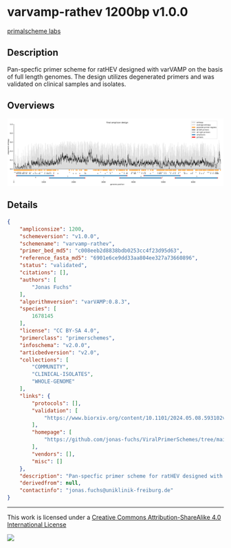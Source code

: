 # varvamp-rathev 1200bp v1.0.0

[primalscheme labs](https://labs.primalscheme.com/detail/varvamp-rathev/1200/v1.0.0)

## Description

Pan-specfic primer scheme for ratHEV designed with varVAMP on the basis of full length genomes. The design utilizes degenerated primers and was validated on clinical samples and isolates.

## Overviews

![overview.png](work/overview.png)

## Details

```json
{
    "ampliconsize": 1200,
    "schemeversion": "v1.0.0",
    "schemename": "varvamp-rathev",
    "primer_bed_md5": "c008eeb2d8838bdb0253cc4f23d95d63",
    "reference_fasta_md5": "6901e6ce9dd33aa804ee327a73660896",
    "status": "validated",
    "citations": [],
    "authors": [
        "Jonas Fuchs"
    ],
    "algorithmversion": "varVAMP:0.8.3",
    "species": [
        1678145
    ],
    "license": "CC BY-SA 4.0",
    "primerclass": "primerschemes",
    "infoschema": "v2.0.0",
    "articbedversion": "v2.0",
    "collections": [
        "COMMUNITY",
        "CLINICAL-ISOLATES",
        "WHOLE-GENOME"
    ],
    "links": {
        "protocols": [],
        "validation": [
            "https://www.biorxiv.org/content/10.1101/2024.05.08.593102v1.full"
        ],
        "homepage": [
            "https://github.com/jonas-fuchs/ViralPrimerSchemes/tree/main/varvamp_tiled/ratHEV"
        ],
        "vendors": [],
        "misc": []
    },
    "description": "Pan-specfic primer scheme for ratHEV designed with varVAMP on the basis of full length genomes. The design utilizes degenerated primers and was validated on clinical samples and isolates.",
    "derivedfrom": null,
    "contactinfo": "jonas.fuchs@uniklinik-freiburg.de"
}
```



------------------------------------------------------------------------

This work is licensed under a [Creative Commons Attribution-ShareAlike 4.0 International License](http://creativecommons.org/licenses/by-sa/4.0/) 

![](https://i.creativecommons.org/l/by-sa/4.0/88x31.png)